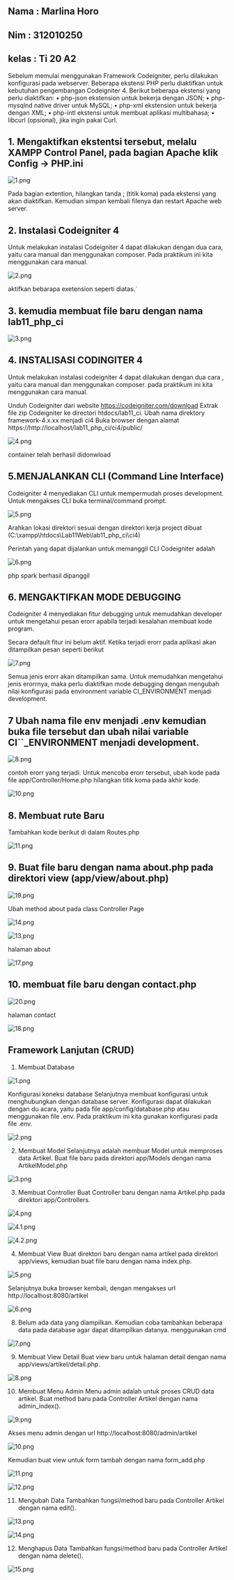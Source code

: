 ## Nama     : Marlina Horo
## Nim      : 312010250
## kelas    : Ti 20 A2

Sebelum memulai menggunakan Framework Codeigniter, perlu dilakukan konfigurasi pada webserver. Beberapa ekstensi PHP perlu diaktifkan untuk kebutuhan pengembangan Codeigniter 4. Berikut beberapa ekstensi yang perlu diaktifkan: • php-json ekstension untuk bekerja dengan JSON; • php-mysqlnd native driver untuk MySQL; • php-xml ekstension untuk bekerja dengan XML; • php-intl ekstensi untuk membuat aplikasi multibahasa; • libcurl (opsional), jika ingin pakai Curl.

## 1. Mengaktifkan ekstentsi tersebut, melalu XAMPP Control Panel, pada bagian Apache klik Config -> PHP.ini

![1.png](ci4/public/img/1.png)

Pada bagian extention, hilangkan tanda ; (titik koma) pada ekstensi yang akan diaktifkan. Kemudian simpan kembali filenya dan restart Apache web server.

## 2. Instalasi Codeigniter 4

Untuk melakukan instalasi Codeigniter 4 dapat dilakukan dengan dua cara, yaitu cara manual dan menggunakan composer. Pada praktikum ini kita menggunakan cara manual.

![2.png](ci4/public/img/2.png)

aktifkan bebarapa exetension seperti diatas.`

## 3. kemudia membuat file baru dengan nama lab11_php_ci

![3.png](ci4/public/img/3.png)

## 4. INSTALISASI CODINGITER 4

Untuk melakukan instalasi codeigniter 4 dapat dilakukan dengan dua cara , yaitu cara manual dan menggunakan composer. pada praktikum ini kita menggunakan cara manual.

Unduh Codeigniter dari website https://codeigniter.com/download Extrak file zip Codeigniter ke directori htdocs/lab11_ci. Ubah nama direktory framework-4.x.xx menjadi ci4 Buka browser dengan alamat
https://http://localhost/lab11_php_ci/ci4/public/

![4.png](ci4/public/img/4.png)

container telah berhasil didonwload

## 5.MENJALANKAN CLI (Command Line Interface)

Codeigniter 4 menyediakan CLI untuk mempermudah proses development. Untuk mengakses CLI buka terminal/command prompt.


![5.png](ci4/public/img/5.png)

Arahkan lokasi direktori sesuai dengan direktori kerja project dibuat (C:\xampp\htdocs\Lab11Web\lab11_php_ci\ci4)

Perintah yang dapat dijalankan untuk memanggil CLI Codeigniter adalah

![6.png](ci4/public/img/6.png)

php spark berhasil dipanggil


## 6. MENGAKTIFKAN MODE DEBUGGING

Codeigniter 4 menyediakan fitur debugging untuk memudahkan developer untuk mengetahui pesan erorr apabila terjadi kesalahan membuat kode program.

Secara default fitur ini belum aktif. Ketika terjadi erorr pada aplikasi akan ditampilkan pesan seperti berikut

![7.png](ci4/public/img/7.png)

Semua jenis erorr akan ditampilkan sama. Untuk memudahkan mengetahui jenis erorrnya, maka perlu diaktifkan mode debugging dengan mengubah nilai konfigurasi pada environment variable CI_ENVIRONMENT menjadi development.

## 7 Ubah nama file env menjadi .env kemudian buka file tersebut dan ubah nilai variable CI``_ENVIRONMENT menjadi development.

![8.png](ci4/public/img/8.png)



contoh erorr yang terjadi. Untuk mencoba erorr tersebut, ubah kode pada file app/Controller/Home.php hilangkan titik koma pada akhir kode.

![10.png](ci4/public/img/10.png)


## 8. Membuat rute Baru

Tambahkan kode berikut di dalam Routes.php


![11.png](ci4/public/img/11.png)

## 9. Buat file baru dengan nama about.php pada direktori view (app/view/about.php)

![19.png](ci4/public/img/19.png)

Ubah method about pada class Controller Page

![14.png](ci4/public/img/14.png)

![13.png](ci4/public/img/13.png)

halaman about

![17.png](ci4/public/img/17.png)

## 10. membuat file baru dengan contact.php

![20.png](ci4/public/img/20.png)


halaman contact 

![18.png](ci4/public/img/18.png)





## Framework Lanjutan (CRUD)


1. Membuat Database

![1.png](ci4/public/img1/1.png)

Konfigurasi koneksi database
Selanjutnya membuat konfigurasi untuk menghubungkan dengan database server.
Konfigurasi dapat dilakukan dengan du acara, yaitu pada file app/config/database.php
atau menggunakan file .env. Pada praktikum ini kita gunakan konfigurasi pada file .env.

![2.png](ci4/public/img1/2.png)

2. Membuat Model
Selanjutnya adalah membuat Model untuk memproses data Artikel. Buat file baru pada
direktori app/Models dengan nama ArtikelModel.php

![3.png](ci4/public/img1/3.png)

3. Membuat Controller
Buat Controller baru dengan nama Artikel.php pada direktori app/Controllers.

![4.png](ci4/public/img1/4.png)

![4.1.png](ci4/public/img1/4.1.png)

![4.2.png](ci4/public/img1/4.2.png)

4. Membuat View
Buat direktori baru dengan nama artikel pada direktori app/views, kemudian buat file
baru dengan nama index.php.

![5.png](ci4/public/img1/5.png)

Selanjutnya buka browser kembali, dengan mengakses url http://localhost:8080/artikel

![6.png](ci4/public/img1/6.png)

8. Belum ada data yang diampilkan. Kemudian coba tambahkan beberapa data pada
database agar dapat ditampilkan datanya.
menggunakan cmd

![7.png](ci4/public/img1/7.png)

9. Membuat View Detail
Buat view baru untuk halaman detail dengan nama app/views/artikel/detail.php.

![8.png](ci4/public/img1/8.png)

10. Membuat Menu Admin
Menu admin adalah untuk proses CRUD data artikel. Buat method baru pada
Controller Artikel dengan nama admin_index().

![9.png](ci4/public/img1/9.png)

Akses menu admin dengan url http://localhost:8080/admin/artikel

![10.png](ci4/public/img1/10.png)

Kemudian buat view untuk form tambah dengan nama form_add.php

![11.png](ci4/public/img1/11.png)


![12.png](ci4/public/img1/12.png)


11. Mengubah Data
Tambahkan fungsi/method baru pada Controller Artikel dengan nama edit().

![13.png](ci4/public/img1/13.png)


![14.png](ci4/public/img1/14.png)


12. Menghapus Data
Tambahkan fungsi/method baru pada Controller Artikel dengan nama delete().

![15.png](ci4/public/img1/15.png)














